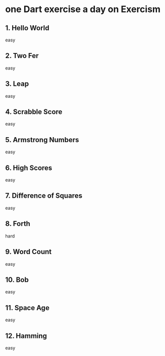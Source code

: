# one Dart exercise a day on Exercism

## 1. Hello World
easy

## 2. Two Fer
easy

## 3. Leap
easy

## 4. Scrabble Score
easy

## 5. Armstrong Numbers
easy

## 6. High Scores
easy

## 7. Difference of Squares
easy

## 8. Forth
hard

## 9. Word Count
easy

## 10. Bob
easy

## 11. Space Age
easy

## 12. Hamming
easy